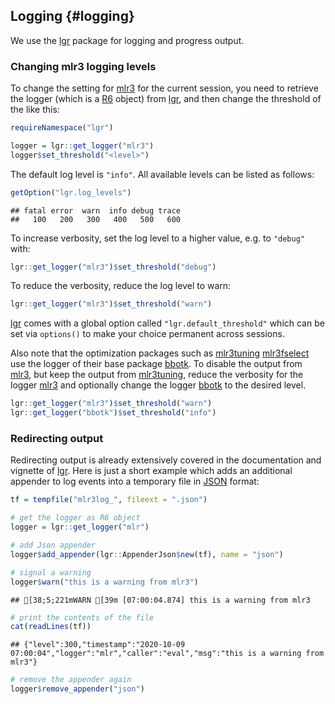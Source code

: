 ## Logging {#logging}

We use the [lgr](https://cran.r-project.org/package=lgr) package for logging and progress output.

### Changing mlr3 logging levels

To change the setting for [mlr3](https://mlr3.mlr-org.com) for the current session, you need to retrieve the logger (which is a [R6](https://cran.r-project.org/package=R6) object) from [lgr](https://cran.r-project.org/package=lgr), and then change the threshold of the like this:


```r
requireNamespace("lgr")

logger = lgr::get_logger("mlr3")
logger$set_threshold("<level>")
```

The default log level is `"info"`.
All available levels can be listed as follows:


```r
getOption("lgr.log_levels")
```

```
## fatal error  warn  info debug trace 
##   100   200   300   400   500   600
```

To increase verbosity, set the log level to a higher value, e.g. to `"debug"` with:

```r
lgr::get_logger("mlr3")$set_threshold("debug")
```

To reduce the verbosity, reduce the log level to warn:


```r
lgr::get_logger("mlr3")$set_threshold("warn")
```

[lgr](https://cran.r-project.org/package=lgr) comes with a global option called `"lgr.default_threshold"` which can be set via `options()` to make your choice permanent across sessions.

Also note that the optimization packages such as [mlr3tuning](https://mlr3tuning.mlr-org.com)  [mlr3fselect](https://mlr3fselect.mlr-org.com) use the logger of their base package [bbotk](https://bbotk.mlr-org.com).
To disable the output from [mlr3](https://mlr3.mlr-org.com), but keep the output from [mlr3tuning](https://mlr3tuning.mlr-org.com), reduce the verbosity for the logger [mlr3](https://mlr3.mlr-org.com)
and optionally change the logger [bbotk](https://bbotk.mlr-org.com) to the desired level.


```r
lgr::get_logger("mlr3")$set_threshold("warn")
lgr::get_logger("bbotk")$set_threshold("info")
```

### Redirecting output

Redirecting output is already extensively covered in the documentation and vignette of [lgr](https://cran.r-project.org/package=lgr).
Here is just a short example which adds an additional appender to log events into a temporary file in [JSON](https://en.wikipedia.org/wiki/JSON) format:

```r
tf = tempfile("mlr3log_", fileext = ".json")

# get the logger as R6 object
logger = lgr::get_logger("mlr")

# add Json appender
logger$add_appender(lgr::AppenderJson$new(tf), name = "json")

# signal a warning
logger$warn("this is a warning from mlr3")
```

```
## [38;5;221mWARN [39m [07:00:04.874] this is a warning from mlr3
```

```r
# print the contents of the file
cat(readLines(tf))
```

```
## {"level":300,"timestamp":"2020-10-09 07:00:04","logger":"mlr","caller":"eval","msg":"this is a warning from mlr3"}
```

```r
# remove the appender again
logger$remove_appender("json")
```
